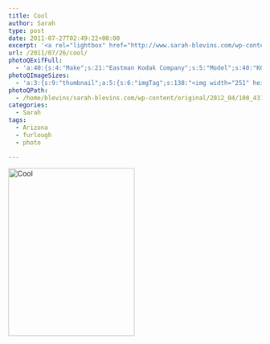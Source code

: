 ```yaml
---
title: Cool
author: Sarah
type: post
date: 2011-07-27T02:49:22+00:00
excerpt: '<a rel="lightbox" href="http://www.sarah-blevins.com/wp-content/main/2012_04/100_4314.jpg" title="Cool"><img width="251" height="335" alt="Cool" src="http://www.sarah-blevins.com/wp-content/thumbnail/2012_04/100_4314.jpg" class="photoQexcerpt photoQLinkImg" /></a>'
url: /2011/07/26/cool/
photoQExifFull:
  - 'a:40:{s:4:"Make";s:21:"Eastman Kodak Company";s:5:"Model";s:40:"KODAK EASYSHARE C813 ZOOM DIGITAL CAMERA";s:11:"Orientation";s:17:"1: Normal (0 deg)";s:11:"xResolution";s:3:"480";s:11:"yResolution";s:3:"480";s:14:"ResolutionUnit";s:4:"Inch";s:8:"Software";s:15:"QuickTime 7.6.6";s:8:"DateTime";s:19:"2011:07:28 11:24:38";s:12:"HostComputer";s:15:"Mac OS X 10.6.8";s:12:"ExposureTime";s:8:"1/64 sec";s:7:"FNumber";s:5:"f/2.7";s:15:"ExposureProgram";s:7:"Program";s:15:"ISOSpeedRatings";s:2:"80";s:11:"ExifVersion";s:11:"version 2.2";s:16:"DateTimeOriginal";s:19:"2011:07:26 19:49:22";s:17:"DateTimedigitized";s:19:"2011:07:26 19:49:22";s:17:"ShutterSpeedValue";s:8:"1/63 sec";s:13:"ApertureValue";s:5:"f/2.7";s:17:"ExposureBiasValue";s:4:"0 EV";s:16:"MaxApertureValue";s:5:"f/2.7";s:12:"MeteringMode";s:13:"Multi-Segment";s:11:"LightSource";s:15:"Unknown or Auto";s:5:"Flash";s:16:"Flash, Auto-Mode";s:11:"FocalLength";s:4:"6 mm";s:15:"FlashPixVersion";s:9:"version 1";s:10:"ColorSpace";s:4:"sRGB";s:14:"ExifImageWidth";s:11:"3296 pixels";s:15:"ExifImageHeight";s:11:"2472 pixels";s:13:"ExposureIndex";s:2:"80";s:13:"SensingMethod";s:35:"Unknown: One Chip Color Area Sensor";s:10:"FileSource";s:20:"Digital Still Camera";s:9:"SceneType";s:21:"Directly Photographed";s:12:"ExposureMode";s:1:"0";s:12:"WhiteBalance";s:1:"0";s:16:"DigitalZoomRatio";s:1:"0";s:16:"SceneCaptureMode";s:1:"0";s:8:"Contrast";s:1:"0";s:10:"Saturation";s:1:"0";s:9:"Sharpness";s:1:"0";s:20:"FocalLength35mmEquiv";s:0:"";}'
photoQImageSizes:
  - 'a:3:{s:9:"thumbnail";a:5:{s:6:"imgTag";s:138:"<img width="251" height="335" alt="Cool" src="http://www.sarah-blevins.com/wp-content/thumbnail/2012_04/100_4314.jpg" class="PhotoQImg" />";s:6:"imgUrl";s:70:"http://www.sarah-blevins.com/wp-content/thumbnail/2012_04/100_4314.jpg";s:7:"imgPath";s:73:"/home/blevins/sarah-blevins.com/wp-content/thumbnail/2012_04/100_4314.jpg";s:8:"imgWidth";s:3:"251";s:9:"imgHeight";s:3:"335";}s:4:"main";a:5:{s:6:"imgTag";s:133:"<img width="394" height="525" alt="Cool" src="http://www.sarah-blevins.com/wp-content/main/2012_04/100_4314.jpg" class="PhotoQImg" />";s:6:"imgUrl";s:65:"http://www.sarah-blevins.com/wp-content/main/2012_04/100_4314.jpg";s:7:"imgPath";s:68:"/home/blevins/sarah-blevins.com/wp-content/main/2012_04/100_4314.jpg";s:8:"imgWidth";s:3:"394";s:9:"imgHeight";s:3:"525";}s:8:"original";a:5:{s:6:"imgTag";s:139:"<img width="2472" height="3296" alt="Cool" src="http://www.sarah-blevins.com/wp-content/original/2012_04/100_4314.jpg" class="PhotoQImg" />";s:6:"imgUrl";s:69:"http://www.sarah-blevins.com/wp-content/original/2012_04/100_4314.jpg";s:7:"imgPath";s:72:"/home/blevins/sarah-blevins.com/wp-content/original/2012_04/100_4314.jpg";s:8:"imgWidth";s:4:"2472";s:9:"imgHeight";s:4:"3296";}}'
photoQPath:
  - /home/blevins/sarah-blevins.com/wp-content/original/2012_04/100_4314.jpg
categories:
  - Sarah
tags:
  - Arizona
  - furlough
  - photo

---
```

<a rel="lightbox" href="http://www.sarah-blevins.com/wp-content/original/2012_04/100_4314.jpg" title="Cool"><img width="251" height="335" alt="Cool" src="http://www.sarah-blevins.com/wp-content/thumbnail/2012_04/100_4314.jpg" class="photoQcontent photoQLinkImg" /></a>

<div class="photoQDescr">
</div>